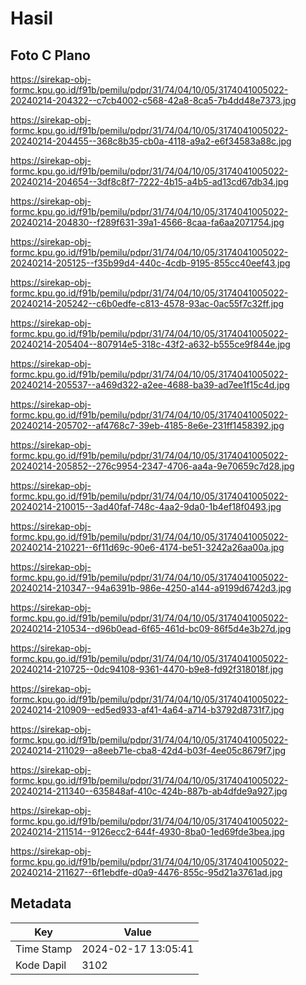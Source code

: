 # Hasil

## Foto C Plano

https://sirekap-obj-formc.kpu.go.id/f91b/pemilu/pdpr/31/74/04/10/05/3174041005022-20240214-204322--c7cb4002-c568-42a8-8ca5-7b4dd48e7373.jpg

https://sirekap-obj-formc.kpu.go.id/f91b/pemilu/pdpr/31/74/04/10/05/3174041005022-20240214-204455--368c8b35-cb0a-4118-a9a2-e6f34583a88c.jpg

https://sirekap-obj-formc.kpu.go.id/f91b/pemilu/pdpr/31/74/04/10/05/3174041005022-20240214-204654--3df8c8f7-7222-4b15-a4b5-ad13cd67db34.jpg

https://sirekap-obj-formc.kpu.go.id/f91b/pemilu/pdpr/31/74/04/10/05/3174041005022-20240214-204830--f289f631-39a1-4566-8caa-fa6aa2071754.jpg

https://sirekap-obj-formc.kpu.go.id/f91b/pemilu/pdpr/31/74/04/10/05/3174041005022-20240214-205125--f35b99d4-440c-4cdb-9195-855cc40eef43.jpg

https://sirekap-obj-formc.kpu.go.id/f91b/pemilu/pdpr/31/74/04/10/05/3174041005022-20240214-205242--c6b0edfe-c813-4578-93ac-0ac55f7c32ff.jpg

https://sirekap-obj-formc.kpu.go.id/f91b/pemilu/pdpr/31/74/04/10/05/3174041005022-20240214-205404--807914e5-318c-43f2-a632-b555ce9f844e.jpg

https://sirekap-obj-formc.kpu.go.id/f91b/pemilu/pdpr/31/74/04/10/05/3174041005022-20240214-205537--a469d322-a2ee-4688-ba39-ad7ee1f15c4d.jpg

https://sirekap-obj-formc.kpu.go.id/f91b/pemilu/pdpr/31/74/04/10/05/3174041005022-20240214-205702--af4768c7-39eb-4185-8e6e-231ff1458392.jpg

https://sirekap-obj-formc.kpu.go.id/f91b/pemilu/pdpr/31/74/04/10/05/3174041005022-20240214-205852--276c9954-2347-4706-aa4a-9e70659c7d28.jpg

https://sirekap-obj-formc.kpu.go.id/f91b/pemilu/pdpr/31/74/04/10/05/3174041005022-20240214-210015--3ad40faf-748c-4aa2-9da0-1b4ef18f0493.jpg

https://sirekap-obj-formc.kpu.go.id/f91b/pemilu/pdpr/31/74/04/10/05/3174041005022-20240214-210221--6f11d69c-90e6-4174-be51-3242a26aa00a.jpg

https://sirekap-obj-formc.kpu.go.id/f91b/pemilu/pdpr/31/74/04/10/05/3174041005022-20240214-210347--94a6391b-986e-4250-a144-a9199d6742d3.jpg

https://sirekap-obj-formc.kpu.go.id/f91b/pemilu/pdpr/31/74/04/10/05/3174041005022-20240214-210534--d96b0ead-6f65-461d-bc09-86f5d4e3b27d.jpg

https://sirekap-obj-formc.kpu.go.id/f91b/pemilu/pdpr/31/74/04/10/05/3174041005022-20240214-210725--0dc94108-9361-4470-b9e8-fd92f318018f.jpg

https://sirekap-obj-formc.kpu.go.id/f91b/pemilu/pdpr/31/74/04/10/05/3174041005022-20240214-210909--ed5ed933-af41-4a64-a714-b3792d8731f7.jpg

https://sirekap-obj-formc.kpu.go.id/f91b/pemilu/pdpr/31/74/04/10/05/3174041005022-20240214-211029--a8eeb71e-cba8-42d4-b03f-4ee05c8679f7.jpg

https://sirekap-obj-formc.kpu.go.id/f91b/pemilu/pdpr/31/74/04/10/05/3174041005022-20240214-211340--635848af-410c-424b-887b-ab4dfde9a927.jpg

https://sirekap-obj-formc.kpu.go.id/f91b/pemilu/pdpr/31/74/04/10/05/3174041005022-20240214-211514--9126ecc2-644f-4930-8ba0-1ed69fde3bea.jpg

https://sirekap-obj-formc.kpu.go.id/f91b/pemilu/pdpr/31/74/04/10/05/3174041005022-20240214-211627--6f1ebdfe-d0a9-4476-855c-95d21a3761ad.jpg


## Metadata

| Key        | Value               |
| ---------- | ------------------- |
| Time Stamp | 2024-02-17 13:05:41 |
| Kode Dapil | 3102                |



